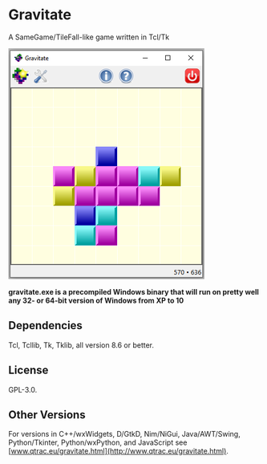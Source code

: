 # Gravitate

A SameGame/TileFall-like game written in Tcl/Tk

![Screenshot](screenshot.png)

**gravitate.exe is a precompiled Windows binary that will run on pretty well
any 32- or 64-bit version of Windows from XP to 10**

## Dependencies

Tcl, Tcllib, Tk, Tklib, all version 8.6 or better.

## License

GPL-3.0.

## Other Versions

For versions in C++/wxWidgets, D/GtkD, Nim/NiGui, Java/AWT/Swing,
Python/Tkinter, Python/wxPython, and JavaScript see
[www.qtrac.eu/gravitate.html](http://www.qtrac.eu/gravitate.html).
